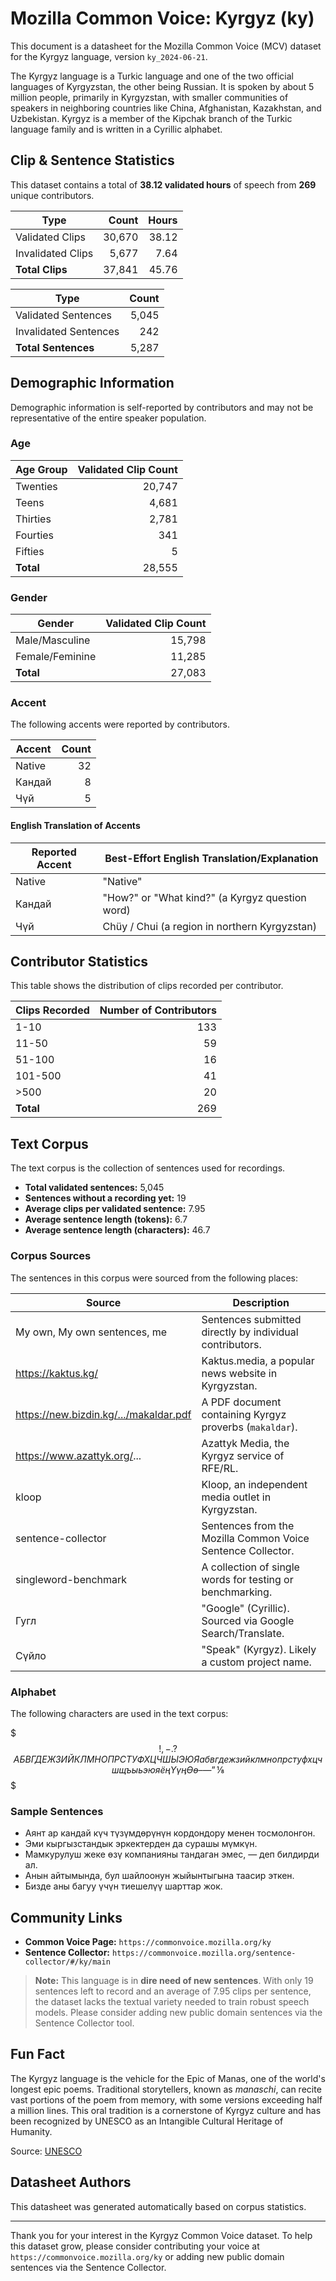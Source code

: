 
# Mozilla Common Voice: Kyrgyz (ky)

This document is a datasheet for the Mozilla Common Voice (MCV) dataset for
the Kyrgyz language, version `ky_2024-06-21`.

The Kyrgyz language is a Turkic language and one of the two official languages
of Kyrgyzstan, the other being Russian. It is spoken by about 5 million
people, primarily in Kyrgyzstan, with smaller communities of speakers in
neighboring countries like China, Afghanistan, Kazakhstan, and Uzbekistan.
Kyrgyz is a member of the Kipchak branch of the Turkic language family and is
written in a Cyrillic alphabet.

## Clip & Sentence Statistics

This dataset contains a total of **38.12 validated hours** of speech from
**269** unique contributors.

| Type                | Count | Hours  |
| ------------------- | ----: | -----: |
| Validated Clips     | 30,670 |   38.12 |
| Invalidated Clips   | 5,677 |   7.64 |
| **Total Clips**     | 37,841 |   45.76 |

| Type                  |   Count |
| --------------------- | ------: |
| Validated Sentences   |   5,045 |
| Invalidated Sentences |     242 |
| **Total Sentences**   |     5,287 |

## Demographic Information

Demographic information is self-reported by contributors and may not be
representative of the entire speaker population.

### Age

| Age Group | Validated Clip Count |
| --------- | -------------------: |
| Twenties  |               20,747 |
| Teens     |                4,681 |
| Thirties  |                2,781 |
| Fourties  |                  341 |
| Fifties   |                    5 |
| **Total** |               28,555 |

### Gender

| Gender          | Validated Clip Count |
| --------------- | -------------------: |
| Male/Masculine  |               15,798 |
| Female/Feminine |               11,285 |
| **Total**       |               27,083 |

### Accent

The following accents were reported by contributors.

| Accent  | Count |
| ------- | ----: |
| Native  |    32 |
| Кандай  |     8 |
| Чүй     |     5 |

#### English Translation of Accents

| Reported Accent | Best-Effort English Translation/Explanation      |
| --------------- | -------------------------------------------------- |
| Native          | "Native"                                           |
| Кандай          | "How?" or "What kind?" (a Kyrgyz question word)    |
| Чүй             | Chüy / Chui (a region in northern Kyrgyzstan)      |

## Contributor Statistics

This table shows the distribution of clips recorded per contributor.

| Clips Recorded | Number of Contributors |
| -------------- | ---------------------: |
| 1-10           |                    133 |
| 11-50          |                     59 |
| 51-100         |                     16 |
| 101-500        |                     41 |
| >500           |                     20 |
| **Total**      |                    269 |

## Text Corpus

The text corpus is the collection of sentences used for recordings.

- **Total validated sentences:** 5,045
- **Sentences without a recording yet:** 19
- **Average clips per validated sentence:** 7.95
- **Average sentence length (tokens):** 6.7
- **Average sentence length (characters):** 46.7

### Corpus Sources

The sentences in this corpus were sourced from the following places:

| Source                                     | Description                                                |
| ------------------------------------------ | ---------------------------------------------------------- |
| My own, My own sentences, me                 | Sentences submitted directly by individual contributors.   |
| https://kaktus.kg/                         | Kaktus.media, a popular news website in Kyrgyzstan.        |
| https://new.bizdin.kg/.../makaldar.pdf      | A PDF document containing Kyrgyz proverbs (`makaldar`).    |
| https://www.azattyk.org/...                | Azattyk Media, the Kyrgyz service of RFE/RL.               |
| kloop                                      | Kloop, an independent media outlet in Kyrgyzstan.          |
| sentence-collector                         | Sentences from the Mozilla Common Voice Sentence Collector.|
| singleword-benchmark                       | A collection of single words for testing or benchmarking.  |
| Гугл                                       | "Google" (Cyrillic). Sourced via Google Search/Translate.  |
| Сүйло                                      | "Speak" (Kyrgyz). Likely a custom project name.            |

### Alphabet

The following characters are used in the text corpus:

$$$
  ! , - . ? А Б В Г Д Е Ж З И Й К Л М Н О П Р С Т У Ф Х Ц Ч Ш Ы Э Ю Я а б в г д е ж з и й к л м н о п р с т у ф х ц ч ш щ ъ ы ь э ю я ё ң Ү ү ӊ Ө ө – — ” ⅛
$$$

### Sample Sentences

- Аянт ар кандай күч түзүмдөрүнүн кордондору менен тосмолонгон.
- Эми кыргызстандык эркектерден да сурашы мүмкүн.
- Мамкурулуш жеке өзү компанияны тандаган эмес, — деп билдирди ал.
- Анын айтымында, бул шайлоонун жыйынтыгына таасир эткен.
- Бизде аны багуу үчүн тиешелүү шарттар жок.

## Community Links

- **Common Voice Page:** `https://commonvoice.mozilla.org/ky`
- **Sentence Collector:** `https://commonvoice.mozilla.org/sentence-collector/#/ky/main`

> **Note:** This language is in **dire need of new sentences**. With only
> 19 sentences left to record and an average of 7.95 clips per sentence, the
> dataset lacks the textual variety needed to train robust speech models.
> Please consider adding new public domain sentences via the Sentence
> Collector tool.

## Fun Fact

The Kyrgyz language is the vehicle for the Epic of Manas, one of the world's
longest epic poems. Traditional storytellers, known as *manaschi*, can recite
vast portions of the poem from memory, with some versions exceeding half a
million lines. This oral tradition is a cornerstone of Kyrgyz culture and has
been recognized by UNESCO as an Intangible Cultural Heritage of Humanity.

Source: [UNESCO](https://ich.unesco.org/en/RL/kyrgyz-epic-trilogy-manas-semetey-seytek-00876)

## Datasheet Authors

This datasheet was generated automatically based on corpus statistics.

---

Thank you for your interest in the Kyrgyz Common Voice dataset. To help this
dataset grow, please consider contributing your voice at
`https://commonvoice.mozilla.org/ky` or adding new public domain sentences
via the Sentence Collector.
